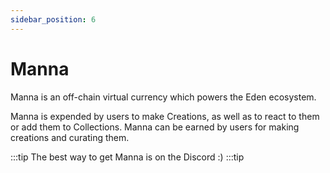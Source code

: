```yaml
---
sidebar_position: 6
---
```


# Manna

Manna is an off-chain virtual currency which powers the Eden ecosystem.

Manna is expended by users to make Creations, as well as to react to them or add them to Collections. Manna can be earned by users for making creations and curating them.

:::tip
The best way to get Manna is on the Discord :)
:::tip